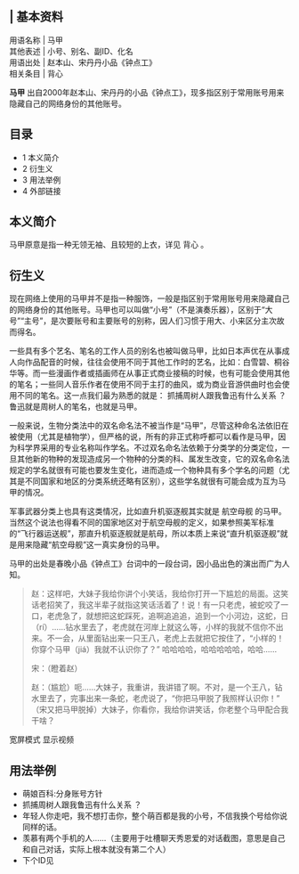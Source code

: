 |  **基本资料**  
---  
用语名称  |  马甲   
其他表述  |  小号、别名、副ID、化名   
用语出处  |  赵本山、宋丹丹小品《钟点工》   
相关条目  |  背心   
  
**马甲** 出自2000年赵本山、宋丹丹的小品《钟点工》，现多指区别于常用账号用来隐藏自己的网络身份的其他账号。

##  目录

  * 1  本义简介 
  * 2  衍生义 
  * 3  用法举例 
  * 4  外部链接 

##  本义简介

马甲原意是指一种无领无袖、且较短的上衣，详见  背心  。

##  衍生义

现在网络上使用的马甲并不是指一种服饰，一般是指区别于常用账号用来隐藏自己的网络身份的其他账号。马甲也可以叫做“小号”（不是演奏乐器），区别于“大号”“主号”，是次要账号和主要账号的别称，因人们习惯于用大、小来区分主次故而得名。

一些具有多个艺名、笔名的工作人员的别名也被叫做马甲，比如日本声优在从事成人向作品配音的时候，往往会使用不同于其他工作时的艺名，比如：白雪碧、桐谷华等。而一些漫画作者或插画师在从事正式商业接稿的时候，也有可能会使用其他的笔名；一些同人音乐作者在使用不同于主打的曲风，或为商业音游供曲时也会使用不同的笔名。这一点我们最为熟悉的就是：
抓捕周树人跟我鲁迅有什么关系  ？  鲁迅就是周树人的笔名，也就是马甲。

一般来说，生物分类法中的双名命名法不被当作是“马甲”，尽管这种命名法依旧在被使用（尤其是植物学），但严格的说，所有的非正式称呼都可以看作是马甲，因为科学界采用的专业名称叫作学名。不过双名命名法依赖于分类学的分类定位，一旦其他新的物种的发现造成另一个物种的分类的科、属发生改变，它的双名命名法规定的学名就很有可能也要发生变化，进而造成一个物种具有多个学名的问题（尤其是不同国家和地区的分类系统还略有区别），这些学名就很有可能会成为互为马甲的情况。

军事武器分类上也具有这类情况，比如直升机驱逐舰其实就是  航空母舰
的马甲。当然这个说法也得看不同的国家地区对于航空母舰的定义，如果参照美军标准的“飞行器运送舰”，那直升机驱逐舰就是航母，所以本质上来说“直升机驱逐舰”就是用来隐藏“航空母舰”这一真实身份的马甲。

马甲的出处是春晚小品《钟点工》台词中的一段台词，因小品出色的演出而广为人知。

>
> 赵：这样吧，大妹子我给你讲个小笑话，我给你打开一下尴尬的局面。这笑话老招笑了，我这半辈子就指这笑话活着了！说！有一只老虎，被蛇咬了一口，老虎急了，就想把这蛇踩死，追啊追追追，追到一个小河边，这蛇，日（rí）……钻水里去了，老虎就在河岸上就这么等，小样的我就不信你不出来。不一会，从里面钻出来一只王八，老虎上去就把它按住了，“小样的！你穿个马甲（jiá）我就不认识你了？”
> 哈哈哈哈，哈哈哈哈哈，哈哈……
>
> 宋：（瞪着赵）
>
> 赵：（尴尬）呃……大妹子，我重讲，我讲错了啊。不对，是一个王八，钻水里去了，完事出来一条蛇，老虎说了，“你把马甲脱了我照样认识你！”
> （宋又把马甲脱掉）大妹子，你看你，我给你讲笑话，你老整个马甲配合我干啥？

宽屏模式  显示视频

##  用法举例

  * 萌娘百科:分身账号方针 
  * 抓捕周树人跟我鲁迅有什么关系  ？ 
  * 年轻人你走吧，我不想打击你，整个萌百都是我的小号，不信我换个号给你说同样的话。 
  * 羡慕有两个手机的人……（主要用于吐槽聊天秀恩爱的对话截图，意思是自己和自己对话，实际上根本就没有第二个人） 
  * 下个ID见 